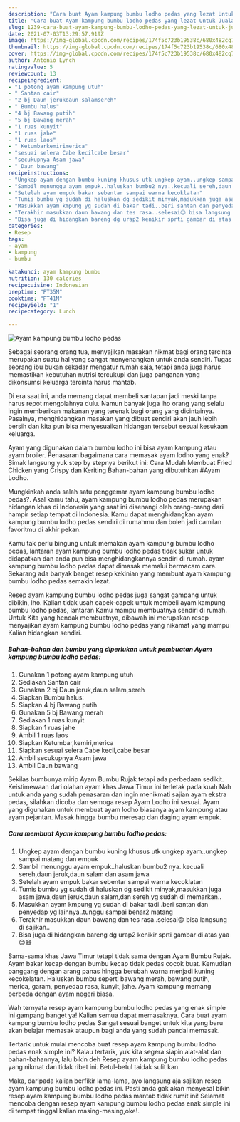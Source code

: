 ```yaml
---
description: "Cara buat Ayam kampung bumbu lodho pedas yang lezat Untuk Jualan"
title: "Cara buat Ayam kampung bumbu lodho pedas yang lezat Untuk Jualan"
slug: 1239-cara-buat-ayam-kampung-bumbu-lodho-pedas-yang-lezat-untuk-jualan
date: 2021-07-03T13:29:57.919Z
image: https://img-global.cpcdn.com/recipes/174f5c723b19538c/680x482cq70/ayam-kampung-bumbu-lodho-pedas-foto-resep-utama.jpg
thumbnail: https://img-global.cpcdn.com/recipes/174f5c723b19538c/680x482cq70/ayam-kampung-bumbu-lodho-pedas-foto-resep-utama.jpg
cover: https://img-global.cpcdn.com/recipes/174f5c723b19538c/680x482cq70/ayam-kampung-bumbu-lodho-pedas-foto-resep-utama.jpg
author: Antonio Lynch
ratingvalue: 5
reviewcount: 13
recipeingredient:
- "1 potong ayam kampung utuh"
- " Santan cair"
- "2 bj Daun jerukdaun salamsereh"
- " Bumbu halus"
- "4 bj Bawang putih"
- "5 bj Bawang merah"
- "1 ruas kunyit"
- "1 ruas jahe"
- "1 ruas laos"
- " Ketumbarkemirimerica"
- "sesuai selera Cabe kecilcabe besar"
- "secukupnya Asam jawa"
- " Daun bawang"
recipeinstructions:
- "Ungkep ayam dengan bumbu kuning khusus utk ungkep ayam..ungkep sampai matang dan empuk"
- "Sambil menunggu ayam empuk..haluskan bumbu2 nya..kecuali sereh,daun jeruk,daun salam dan asam jawa"
- "Setelah ayam empuk bakar sebentar sampai warna kecoklatan"
- "Tumis bumbu yg sudah di haluskan dg sedikit minyak,masukkan juga asam jawa,daun jeruk,daun salam,dan sereh yg sudah di memarkan.."
- "Masukkan ayam kmpung yg sudah di bakar tadi..beri santan dan penyedap yg lainnya..tunggu sampai benar2 matang"
- "Terakhir masukkan daun bawang dan tes rasa..selesai😊 bisa langsung di sajikan.."
- "Bisa juga di hidangkan bareng dg urap2 kenikir sprti gambar di atas yaa😊😄"
categories:
- Resep
tags:
- ayam
- kampung
- bumbu

katakunci: ayam kampung bumbu 
nutrition: 130 calories
recipecuisine: Indonesian
preptime: "PT35M"
cooktime: "PT41M"
recipeyield: "1"
recipecategory: Lunch

---
```



![Ayam kampung bumbu lodho pedas](https://img-global.cpcdn.com/recipes/174f5c723b19538c/680x482cq70/ayam-kampung-bumbu-lodho-pedas-foto-resep-utama.jpg)

Sebagai seorang orang tua, menyajikan masakan nikmat bagi orang tercinta merupakan suatu hal yang sangat menyenangkan untuk anda sendiri. Tugas seorang ibu bukan sekadar mengatur rumah saja, tetapi anda juga harus memastikan kebutuhan nutrisi tercukupi dan juga panganan yang dikonsumsi keluarga tercinta harus mantab.

Di era  saat ini, anda memang dapat membeli santapan jadi meski tanpa harus repot mengolahnya dulu. Namun banyak juga lho orang yang selalu ingin memberikan makanan yang terenak bagi orang yang dicintainya. Pasalnya, menghidangkan masakan yang dibuat sendiri akan jauh lebih bersih dan kita pun bisa menyesuaikan hidangan tersebut sesuai kesukaan keluarga. 

Ayam yang digunakan dalam bumbu lodho ini bisa ayam kampung atau ayam broiler. Penasaran bagaimana cara memasak ayam lodho yang enak? Simak langsung yuk step by stepnya berikut ini: Cara Mudah Membuat Fried Chicken yang Crispy dan Keriting Bahan-bahan yang dibutuhkan  #Ayam Lodho.

Mungkinkah anda salah satu penggemar ayam kampung bumbu lodho pedas?. Asal kamu tahu, ayam kampung bumbu lodho pedas merupakan hidangan khas di Indonesia yang saat ini disenangi oleh orang-orang dari hampir setiap tempat di Indonesia. Kamu dapat menghidangkan ayam kampung bumbu lodho pedas sendiri di rumahmu dan boleh jadi camilan favoritmu di akhir pekan.

Kamu tak perlu bingung untuk memakan ayam kampung bumbu lodho pedas, lantaran ayam kampung bumbu lodho pedas tidak sukar untuk didapatkan dan anda pun bisa menghidangkannya sendiri di rumah. ayam kampung bumbu lodho pedas dapat dimasak memalui bermacam cara. Sekarang ada banyak banget resep kekinian yang membuat ayam kampung bumbu lodho pedas semakin lezat.

Resep ayam kampung bumbu lodho pedas juga sangat gampang untuk dibikin, lho. Kalian tidak usah capek-capek untuk membeli ayam kampung bumbu lodho pedas, lantaran Kamu mampu membuatnya sendiri di rumah. Untuk Kita yang hendak membuatnya, dibawah ini merupakan resep menyajikan ayam kampung bumbu lodho pedas yang nikamat yang mampu Kalian hidangkan sendiri.

<!--inarticleads1-->

##### Bahan-bahan dan bumbu yang diperlukan untuk pembuatan Ayam kampung bumbu lodho pedas:

1. Gunakan 1 potong ayam kampung utuh
1. Sediakan  Santan cair
1. Gunakan 2 bj Daun jeruk,daun salam,sereh
1. Siapkan  Bumbu halus:
1. Siapkan 4 bj Bawang putih
1. Gunakan 5 bj Bawang merah
1. Sediakan 1 ruas kunyit
1. Siapkan 1 ruas jahe
1. Ambil 1 ruas laos
1. Siapkan  Ketumbar,kemiri,merica
1. Siapkan sesuai selera Cabe kecil,cabe besar
1. Ambil secukupnya Asam jawa
1. Ambil  Daun bawang


Sekilas bumbunya mirip Ayam Bumbu Rujak tetapi ada perbedaan sedikit. Keistimewaan dari olahan ayam khas Jawa Timur ini terletak pada kuah Nah untuk anda yang sudah penasaran dan ingin menikmati sajian ayam ekstra pedas, silahkan dicoba dan semoga resep Ayam Lodho ini sesuai. Ayam yang digunakan untuk membuat ayam lodho biasanya ayam kampung atau ayam pejantan. Masak hingga bumbu meresap dan daging ayam empuk. 

<!--inarticleads2-->

##### Cara membuat Ayam kampung bumbu lodho pedas:

1. Ungkep ayam dengan bumbu kuning khusus utk ungkep ayam..ungkep sampai matang dan empuk
1. Sambil menunggu ayam empuk..haluskan bumbu2 nya..kecuali sereh,daun jeruk,daun salam dan asam jawa
1. Setelah ayam empuk bakar sebentar sampai warna kecoklatan
1. Tumis bumbu yg sudah di haluskan dg sedikit minyak,masukkan juga asam jawa,daun jeruk,daun salam,dan sereh yg sudah di memarkan..
1. Masukkan ayam kmpung yg sudah di bakar tadi..beri santan dan penyedap yg lainnya..tunggu sampai benar2 matang
1. Terakhir masukkan daun bawang dan tes rasa..selesai😊 bisa langsung di sajikan..
1. Bisa juga di hidangkan bareng dg urap2 kenikir sprti gambar di atas yaa😊😄


Sama-sama khas Jawa Timur tetapi tidak sama dengan Ayam Bumbu Rujak. Ayam bakar kecap dengan bumbu kecap tidak pedas cocok buat. Kemudian panggang dengan arang panas hingga berubah warna menjadi kuning kecokelatan. Haluskan bumbu seperti bawang merah, bawang putih, merica, garam, penyedap rasa, kunyit, jahe. Ayam kampung memang berbeda dengan ayam negeri biasa. 

Wah ternyata resep ayam kampung bumbu lodho pedas yang enak simple ini gampang banget ya! Kalian semua dapat memasaknya. Cara buat ayam kampung bumbu lodho pedas Sangat sesuai banget untuk kita yang baru akan belajar memasak ataupun bagi anda yang sudah pandai memasak.

Tertarik untuk mulai mencoba buat resep ayam kampung bumbu lodho pedas enak simple ini? Kalau tertarik, yuk kita segera siapin alat-alat dan bahan-bahannya, lalu bikin deh Resep ayam kampung bumbu lodho pedas yang nikmat dan tidak ribet ini. Betul-betul taidak sulit kan. 

Maka, daripada kalian berfikir lama-lama, ayo langsung aja sajikan resep ayam kampung bumbu lodho pedas ini. Pasti anda gak akan menyesal bikin resep ayam kampung bumbu lodho pedas mantab tidak rumit ini! Selamat mencoba dengan resep ayam kampung bumbu lodho pedas enak simple ini di tempat tinggal kalian masing-masing,oke!.

